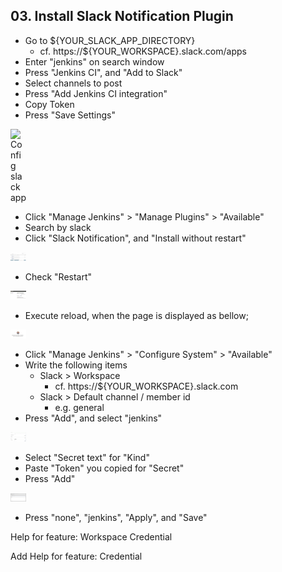 ## 03. Install Slack Notification Plugin

- Go to ${YOUR_SLACK_APP_DIRECTORY}
  - cf. https://${YOUR_WORKSPACE}.slack.com/apps
- Enter "jenkins" on search window
- Press "Jenkins CI", and "Add to Slack"
- Select channels to post
- Press "Add Jenkins CI integration"
- Copy Token
- Press "Save Settings"

<img src="/docs/03_installSlackPlugin/img/slakApp.png" alt="Config slack app" style="max-width:5%;">

- Click "Manage Jenkins" > "Manage Plugins" > "Available"
- Search by slack
- Click "Slack Notification", and "Install without restart"

<img src="/docs/03_installSlackPlugin/img/installSlackNotificationPlugin.png" alt="install Slack Notification Plugin" style="max-width:5%;">

- Check "Restart"

<img src="/docs/03_installSlackPlugin/img/restartJenkins.png" alt="Get restart" style="max-width:5%;">

- Execute reload, when the page is displayed as bellow;

<img src="/docs/03_installSlackPlugin/img/executeReload.png" alt="Get restart" style="max-width:5%;">

- Click "Manage Jenkins" > "Configure System" > "Available"
- Write the following items
  - Slack > Workspace
    - cf. https://${YOUR_WORKSPACE}.slack.com
  - Slack > Default channel / member id
    - e.g. general
- Press "Add", and select "jenkins"

<img src="/docs/03_installSlackPlugin/img/configSlackPlugin1.png" alt="Config slack plugin" style="max-width:5%;">

- Select "Secret text" for "Kind"
- Paste "Token" you copied for "Secret"
- Press "Add"

<img src="/docs/03_installSlackPlugin/img/configSlackPlugin2.png" alt="Config slack plugin" style="max-width:5%;">

- Press "none", "jenkins", "Apply", and "Save"




	
Help for feature: Workspace
 	Credential	
 
 Add
Help for feature: Credential
 	